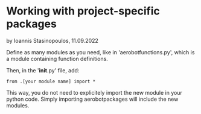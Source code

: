 # Working with project-specific packages

by Ioannis Stasinopoulos, 11.09.2022

Define as many modules as you need, like in 'aerobotfunctions.py', which is a module containing function definitions.

Then, in the '__init__.py' file, add:
```
from .[your module name] import *
```
This way, you do not need to explicitely import the new module in your python code. 
Simply importing aerobotpackages will include the new modules.
